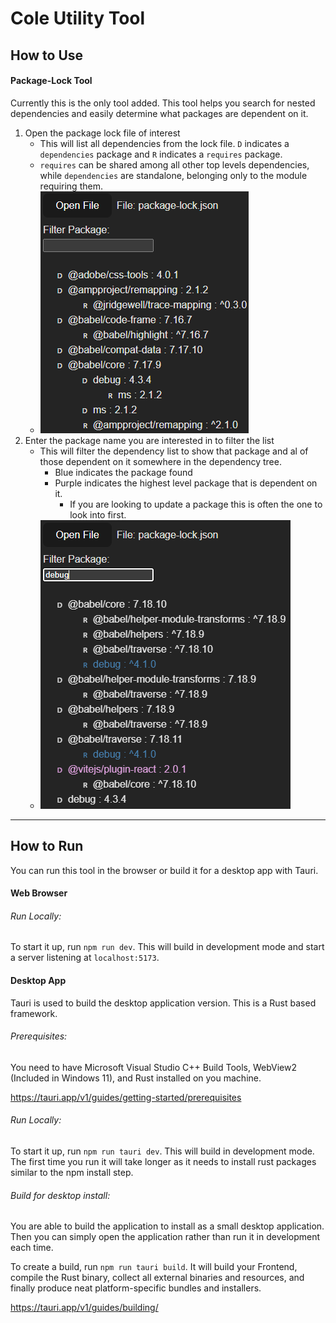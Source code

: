 # Cole Utility Tool

## How to Use

#### Package-Lock Tool
Currently this is the only tool added. This tool helps you search for nested dependencies and easily determine what packages are dependent on it.

1. Open the package lock file of interest
     - This will list all dependencies from the lock file. ```D``` indicates a ```dependencies``` package and ```R``` indicates a ```requires``` package.
     - ```requires``` can be shared among all other top levels dependencies, while ```dependencies``` are standalone, belonging only to the module requiring them.
     - ![Package Lock Example](/public/package-lock-example.png)
2. Enter the package name you are interested in to filter the list
     - This will filter the dependency list to show that package and al of those dependent on it somewhere in the dependency tree.
       - Blue indicates the package found
       - Purple indicates the highest level package that is dependent on it. 
         - If you are looking to update a package this is often the one to look into first.
     - ![Package Lock Example](/public/package-lock-filter-example.png)


---

## How to Run
You can run this tool in the browser or build it for a desktop app with Tauri.

#### Web Browser

###### Run Locally:
To start it up, run ```npm run dev```. This will build in development mode and start a server listening at ```localhost:5173```.

#### Desktop App
Tauri is used to build the desktop application version. This is a Rust based framework. 

###### Prerequisites:
You need to have Microsoft Visual Studio C++ Build Tools, WebView2 (Included in Windows 11), and Rust installed on you machine.

https://tauri.app/v1/guides/getting-started/prerequisites

###### Run Locally:
To start it up, run ```npm run tauri dev```. This will build in development mode. The first time you run it will take longer as it needs to install rust packages similar to the npm install step.

###### Build for desktop install:
You are able to build the application to install as a small desktop application. Then you can simply open the application rather than run it in development each time.

To create a build, run ```npm run tauri build```. It will build your Frontend, compile the Rust binary, collect all external binaries and resources, and finally produce neat platform-specific bundles and installers.

https://tauri.app/v1/guides/building/
